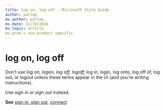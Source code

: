 ```yaml
---
title: log on, log off - Microsoft Style Guide
author: pallep
ms.author: pallep
ms.date: 11/19/2016
ms.topic: article
ms.prod = non-product specific
---
```


# log on, log off

Don't use *log on, logon, log off, logoff,* log in, login, log onto, log off of, log out, or logout unless these terms appear in the UI (and you're writing instructions). 

Use *sign in* or *sign out* instead.

**See** [sign in, sign out](/style-guide/a-z-word-list-term-collections/s/sign-in-sign-out), [connect](/style-guide/a-z-word-list-term-collections/s/sign-in-sign-out)
